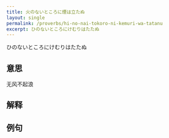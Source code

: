 ```yaml
---
title: 火のないところに煙は立たぬ
layout: single
permalink: /proverbs/hi-no-nai-tokoro-ni-kemuri-wa-tatanu
excerpt: ひのないところにけむりはたたぬ
---
```


ひのないところにけむりはたたぬ

## 意思

无风不起浪

## 解释

## 例句

